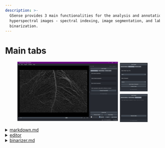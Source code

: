 ```yaml
---
description: >-
  GSense provides 3 main functionalities for the analysis and annotation of
  hyperspectral images - spectral indexing, image segmentation, and label
  binarization.
---
```


# Main tabs

<figure><img src="../../.gitbook/assets/image (5) (1).png" alt=""><figcaption></figcaption></figure>



<details>

<summary><a data-mention href="../../basics/markdown.md">markdown.md</a></summary>

Lets you compute pseudo-RGB images from spectral bands by referencing them in mathematical expressions using channel indices.

Example of acceptable expressions:

```
Red: ch[10] + ch[20]/4 + 3/ch[2]
Green: ch[50]
Blue: ch[2] - ch[6]
```

Note: If an image in the loaded batch does not have the referenced channel data, pseudo-RGB image computation for that image is skipped.

<img src="../../.gitbook/assets/spectral indexing.png" alt="" data-size="original">

</details>

<details>

<summary><a data-mention href="../../basics/editor/">editor</a></summary>

Segment generated pseudo-RGB images using Meta AI's Segment Anything Model. Choose your model type and default or custom fine-tuned checkpoint to run segmentation with.

![](<../../.gitbook/assets/image (2).png>)

</details>

<details>

<summary><a data-mention href="../../basics/binarizer.md">binarizer.md</a></summary>

We use SAM to generates all masks and the label binarizer helps reduce the labels to binary instead.

![](<../../.gitbook/assets/image (5).png>)

</details>

